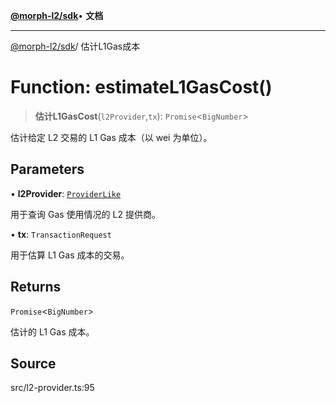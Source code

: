 [**@morph-l2/sdk**](../globals.md)• **文档**

***

[@morph-l2/sdk](../globals.md)/ 估计L1Gas成本

# Function: estimateL1GasCost()

> **估计L1GasCost**(`l2Provider`,`tx`): `Promise`\<`BigNumber`\>

估计给定 L2 交易的 L1 Gas 成本（以 wei 为单位）。

## Parameters

• **l2Provider**: [`ProviderLike`](../type-aliases/ProviderLike.md)

用于查询 Gas 使用情况的 L2 提供商。

• **tx**: `TransactionRequest`

用于估算 L1 Gas 成本的交易。

## Returns

`Promise`\<`BigNumber`\>

估计的 L1 Gas 成本。

## Source

src/l2-provider.ts:95
